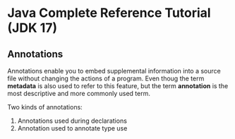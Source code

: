 # Java Complete Reference Tutorial (JDK 17)
## Annotations
Annotations enable you to embed supplemental information into a source file without changing the actions of a program. 
Even thoug the term **metadata** is also used to refer to this feature, but the term **annotation** is the most descriptive and more commonly used term.

Two kinds of annotations:
1. Annotations used during declarations
2. Annotation used to annotate type use

